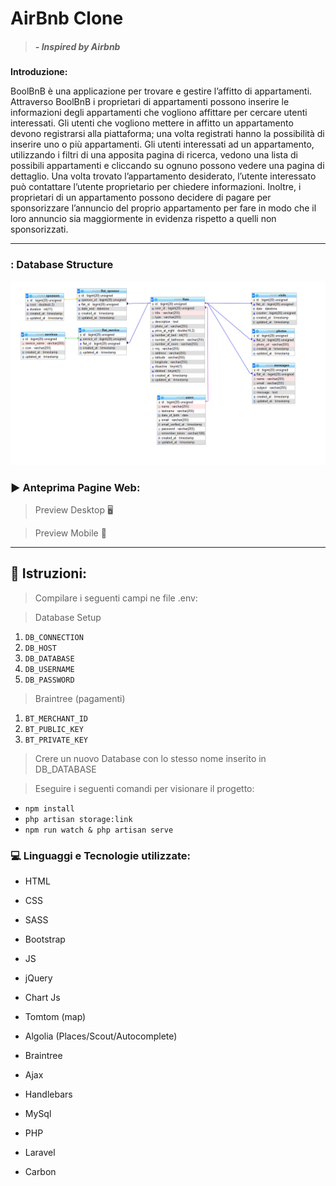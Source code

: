 #   AirBnb Clone



> 

>

> #####  - Inspired by Airbnb 

>

> 





****Introduzione:**** 

BoolBnB è una applicazione per trovare e gestire l’affitto di appartamenti.
Attraverso BoolBnB i proprietari di appartamenti possono inserire le informazioni degli
appartamenti che vogliono affittare per cercare utenti interessati.
Gli utenti che vogliono mettere in affitto un appartamento devono registrarsi alla piattaforma;
una volta registrati hanno la possibilità di inserire uno o più appartamenti.
Gli utenti interessati ad un appartamento, utilizzando i filtri di una apposita pagina di ricerca,
vedono una lista di possibili appartamenti e cliccando su ognuno possono vedere una pagina
di dettaglio.
Una volta trovato l’appartamento desiderato, l’utente interessato può contattare l’utente
proprietario per chiedere informazioni.
Inoltre, i proprietari di un appartamento possono decidere di pagare per sponsorizzare
l’annuncio del proprio appartamento per fare in modo che il loro annuncio sia maggiormente
in evidenza rispetto a quelli non sponsorizzati.

---

### : Database Structure

![](public/img/DB_Structure.png)

### :arrow_forward: Anteprima Pagine Web:

>  Preview Desktop :desktop_computer: 



>  Preview Mobile :iphone: 


---

## :key: Istruzioni:

> Compilare i seguenti campi ne file .env:

> Database Setup 

1. `DB_CONNECTION`
2. `DB_HOST`
3. `DB_DATABASE`
2. `DB_USERNAME`
3. `DB_PASSWORD`

> Braintree (pagamenti)

1. `BT_MERCHANT_ID`
2. `BT_PUBLIC_KEY`
3. `BT_PRIVATE_KEY`

> Crere un nuovo Database con lo stesso nome inserito in DB_DATABASE

> Eseguire i seguenti comandi per visionare il progetto:

* `npm install`
* `php artisan storage:link`
* `npm run watch & php artisan serve`


### :computer: Linguaggi e Tecnologie utilizzate:


* HTML


* CSS


* SASS


* Bootstrap


* JS


* jQuery


* Chart Js


* Tomtom (map)


* Algolia (Places/Scout/Autocomplete)


* Braintree


* Ajax


* Handlebars


* MySql


* PHP


* Laravel


* Carbon
